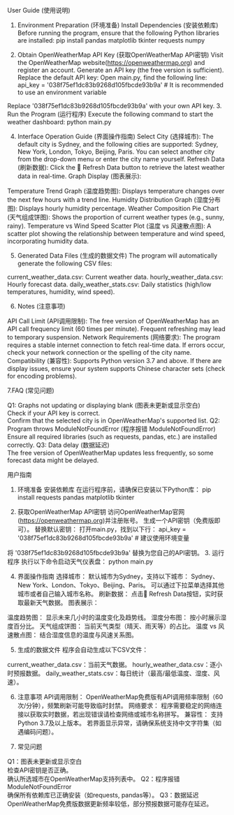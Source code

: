 User Guide (使用说明)
1. Environment Preparation (环境准备)
Install Dependencies (安装依赖库)
Before running the program, ensure that the following Python libraries are installed:
pip install pandas matplotlib tkinter requests numpy

2. Obtain OpenWeatherMap API Key (获取OpenWeatherMap API密钥)
Visit the OpenWeatherMap website(https://openweathermap.org) and register an account.
Generate an API key (the free version is sufficient).
Replace the default API key:
Open main.py, find the following line:
api_key = '038f75ef1dc83b9268d105fbcde93b9a'  # It is recommended to use an environment variable

Replace '038f75ef1dc83b9268d105fbcde93b9a' with your own API key.
3. Run the Program (运行程序)
Execute the following command to start the weather dashboard:
python main.py

4. Interface Operation Guide (界面操作指南)
Select City (选择城市):
The default city is Sydney, and the following cities are supported:
Sydney, New York, London, Tokyo, Beijing, Paris.
You can select another city from the drop-down menu or enter the city name yourself.
Refresh Data (刷新数据):
Click the 🔄 Refresh Data button to retrieve the latest weather data in real-time.
Graph Display (图表展示):

Temperature Trend Graph (温度趋势图): Displays temperature changes over the next few hours with a trend line.
Humidity Distribution Graph (湿度分布图): Displays hourly humidity percentage.
Weather Composition Pie Chart (天气组成饼图): Shows the proportion of current weather types (e.g., sunny, rainy).
Temperature vs Wind Speed Scatter Plot (温度 vs 风速散点图): A scatter plot showing the relationship between temperature and wind speed, incorporating humidity data.

5. Generated Data Files (生成的数据文件)
The program will automatically generate the following CSV files:

current_weather_data.csv: Current weather data.
hourly_weather_data.csv: Hourly forecast data.
daily_weather_stats.csv: Daily statistics (high/low temperatures, humidity, wind speed).

6. Notes (注意事项)

API Call Limit (API调用限制):
The free version of OpenWeatherMap has an API call frequency limit (60 times per minute). Frequent refreshing may lead to temporary suspension.
Network Requirements (网络要求):
The program requires a stable internet connection to fetch real-time data. If errors occur, check your network connection or the spelling of the city name.
Compatibility (兼容性):
Supports Python version 3.7 and above.
If there are display issues, ensure your system supports Chinese character sets (check for encoding problems).

7.FAQ (常见问题)

Q1: Graphs not updating or displaying blank (图表未更新或显示空白)  
Check if your API key is correct.  
Confirm that the selected city is in OpenWeatherMap's supported list.
Q2: Program throws ModuleNotFoundError (程序报错 ModuleNotFoundError)  
Ensure all required libraries (such as requests, pandas, etc.) are installed correctly.
Q3: Data delay (数据延迟)  
The free version of OpenWeatherMap updates less frequently, so some forecast data might be delayed.


用户指南
1. 环境准备
安装依赖库
在运行程序前，请确保已安装以下Python库：
pip install requests pandas matplotlib tkinter

2. 获取OpenWeatherMap API密钥
访问OpenWeatherMap官网(https://openweathermap.org)并注册账号。
生成一个API密钥（免费版即可）。
替换默认密钥：
打开main.py，找到以下行：
api_key = '038f75ef1dc83b9268d105fbcde93b9a'  # 建议使用环境变量

将 '038f75ef1dc83b9268d105fbcde93b9a' 替换为您自己的API密钥。
3. 运行程序
执行以下命令启动天气仪表盘：
python main.py

4. 界面操作指南
选择城市：
默认城市为Sydney，支持以下城市：
Sydney、New York、London、Tokyo、Beijing、Paris。
可以通过下拉菜单选择其他城市或者自己输入城市名称。
刷新数据：
点击🔄 Refresh Data按钮，实时获取最新天气数据。
图表展示：

温度趋势图： 显示未来几小时的温度变化及趋势线。
湿度分布图： 按小时展示湿度百分比。
天气组成饼图： 当前天气类型（晴天、雨天等）的占比。
温度 vs 风速散点图： 结合湿度信息的温度与风速关系图。

5. 生成的数据文件
程序会自动生成以下CSV文件：

current_weather_data.csv：当前天气数据。
hourly_weather_data.csv：逐小时预报数据。
daily_weather_stats.csv：每日统计（最高/最低温度、湿度、风速）。

6. 注意事项
API调用限制：
OpenWeatherMap免费版有API调用频率限制（60次/分钟），频繁刷新可能导致临时封禁。
网络要求：
程序需要稳定的网络连接以获取实时数据，若出现错误请检查网络或城市名称拼写。
兼容性：
支持Python 3.7及以上版本。
若界面显示异常，请确保系统支持中文字符集（如遇编码问题）。

7. 常见问题

Q1：图表未更新或显示空白  
检查API密钥是否正确。  
确认所选城市在OpenWeatherMap支持列表中。
Q2：程序报错ModuleNotFoundError  
确保所有依赖库已正确安装（如requests, pandas等）。
Q3：数据延迟  
OpenWeatherMap免费版数据更新频率较低，部分预报数据可能存在延迟。

